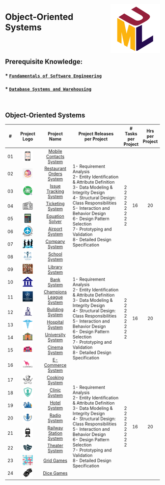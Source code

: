 <a href="/object-oriented-systems/README.md"><img align="right" width="160" src="/logos/object-oriented-systems.png"></img></a>

# Object-Oriented Systems

<br><br>

## Prerequisite Knowledge: 
### * [`Fundamentals of Software Engineering`](https://github.com/cs-MohamedAyman/Software-Engineering-Trainings/blob/master/fundamentals-of-software-engineering.md) 
### * [`Database Systems and Warehousing`](https://github.com/cs-MohamedAyman/Software-Engineering-Trainings/blob/master/database-systems-and-warehousing.md) 

<br>

## Object-Oriented Systems

<table>
    <thead>
        <tr>
<th width="30px">#</th>
<th width="170px">Project Logo</th>
<th width="150px">Project Name</th>
<th width="450px">Project Releases <br> per Project</th>
<th width="120px" colspan=2># Tasks <br> per Project</th>
<th width="30px">Hrs <br> per Project</th>
        </tr>
    </thead>
    <tbody>
        <tr>
<td align="center">01</td>
<td align="center"><a href="https://github.com/cs-MohamedAyman/Educational-Projects/blob/master/object-oriented-systems/mobile-contacts-system/README.md">
<img width="50%" src="https://github.com/cs-MohamedAyman/Educational-Projects/blob/master/logos/mobile-contacts-system.png"></img></a></td>
<td align="center"><a href="https://github.com/cs-MohamedAyman/Educational-Projects/blob/master/object-oriented-systems/mobile-contacts-system/README.md">Mobile Contacts System</a></td>
<td align="left" rowspan=8>
1- Requirement Analysis <br>
2- Entity Identification & Attribute Definition <br>
3- Data Modeling & Integrity Design <br>
4- Structural Design: Class Responsibilities <br>
5- Interaction and Behavior Design <br>
6- Design Pattern Selection <br>
7- Prototyping and Validation <br>
8- Detailed Design Specification <br>
</td>
<td align="center" rowspan=8>
2 <br>
2 <br>
2 <br>
2 <br>
2 <br>
2 <br>
2 <br>
2 <br>
</td>
<td align="center" rowspan=8>16</td>
<td align="center" rowspan=8>20</td>
        </tr>
        <tr>
<td align="center">02</td>
<td align="center"><a href="https://github.com/cs-MohamedAyman/Educational-Projects/blob/master/object-oriented-systems/restaurant-orders-system/README.md">
<img width="50%" src="https://github.com/cs-MohamedAyman/Educational-Projects/blob/master/logos/restaurant-orders-system.png"></img></a></td>
<td align="center"><a href="https://github.com/cs-MohamedAyman/Educational-Projects/blob/master/object-oriented-systems/restaurant-orders-system/README.md">Restaurant Orders System</a></td>
        </tr>
        <tr>
<td align="center">03</td>
<td align="center"><a href="https://github.com/cs-MohamedAyman/Educational-Projects/blob/master/object-oriented-systems/issue-tracking-system/README.md">
<img width="50%" src="https://github.com/cs-MohamedAyman/Educational-Projects/blob/master/logos/issue-tracking-system.png"></img></a></td>
<td align="center"><a href="https://github.com/cs-MohamedAyman/Educational-Projects/blob/master/object-oriented-systems/issue-tracking-system/README.md">Issue Tracking System</a></td>
        </tr>
        <tr>
<td align="center">04</td>
<td align="center"><a href="https://github.com/cs-MohamedAyman/Educational-Projects/blob/master/object-oriented-systems/ticketing-system/README.md">
<img width="50%" src="https://github.com/cs-MohamedAyman/Educational-Projects/blob/master/logos/ticketing-system.png"></img></a></td>
<td align="center"><a href="https://github.com/cs-MohamedAyman/Educational-Projects/blob/master/object-oriented-systems/ticketing-system/README.md">Ticketing System</a></td>
        </tr>
        <tr>
<td align="center">05</td>
<td align="center"><a href="https://github.com/cs-MohamedAyman/Educational-Projects/blob/master/object-oriented-systems/equation-solver/README.md">
<img width="50%" src="https://github.com/cs-MohamedAyman/Educational-Projects/blob/master/logos/equation-solver.png"></img></a></td>
<td align="center"><a href="https://github.com/cs-MohamedAyman/Educational-Projects/blob/master/object-oriented-systems/equation-solver/README.md">Equation Solver</a></td>
        </tr>
        <tr>
<td align="center">06</td>
<td align="center"><a href="https://github.com/cs-MohamedAyman/Educational-Projects/blob/master/object-oriented-systems/airport-system/README.md">
<img width="50%" src="https://github.com/cs-MohamedAyman/Educational-Projects/blob/master/logos/airport-system.png"></img></a></td>
<td align="center"><a href="https://github.com/cs-MohamedAyman/Educational-Projects/blob/master/object-oriented-systems/airport-system/README.md">Airport System</a></td>
        </tr>
        <tr>
<td align="center">07</td>
<td align="center"><a href="https://github.com/cs-MohamedAyman/Educational-Projects/blob/master/object-oriented-systems/company-system/README.md">
<img width="50%" src="https://github.com/cs-MohamedAyman/Educational-Projects/blob/master/logos/company-system.png"></img></a></td>
<td align="center"><a href="https://github.com/cs-MohamedAyman/Educational-Projects/blob/master/object-oriented-systems/company-system/README.md">Company System</a></td>
        </tr>
        <tr>
<td align="center">08</td>
<td align="center"><a href="https://github.com/cs-MohamedAyman/Educational-Projects/blob/master/object-oriented-systems/school-system/README.md">
<img width="50%" src="https://github.com/cs-MohamedAyman/Educational-Projects/blob/master/logos/school-system.png"></img></a></td>
<td align="center"><a href="https://github.com/cs-MohamedAyman/Educational-Projects/blob/master/object-oriented-systems/school-system/README.md">School System</a></td>
        </tr>
        <tr>
<td align="center">09</td>
<td align="center"><a href="https://github.com/cs-MohamedAyman/Educational-Projects/blob/master/object-oriented-systems/library-system/README.md">
<img width="50%" src="https://github.com/cs-MohamedAyman/Educational-Projects/blob/master/logos/library-system.png"></img></a></td>
<td align="center"><a href="https://github.com/cs-MohamedAyman/Educational-Projects/blob/master/object-oriented-systems/library-system/README.md">Library System</a></td>
<td align="left" rowspan=8>
1- Requirement Analysis <br>
2- Entity Identification & Attribute Definition <br>
3- Data Modeling & Integrity Design <br>
4- Structural Design: Class Responsibilities <br>
5- Interaction and Behavior Design <br>
6- Design Pattern Selection <br>
7- Prototyping and Validation <br>
8- Detailed Design Specification <br>
</td>
<td align="center" rowspan=8>
2 <br>
2 <br>
2 <br>
2 <br>
2 <br>
2 <br>
2 <br>
2 <br>
</td>
<td align="center" rowspan=8>16</td>
<td align="center" rowspan=8>20</td>
        </tr>
        <tr>
<td align="center">10</td>
<td align="center"><a href="https://github.com/cs-MohamedAyman/Educational-Projects/blob/master/object-oriented-systems/bank-system/README.md">
<img width="50%" src="https://github.com/cs-MohamedAyman/Educational-Projects/blob/master/logos/bank-system.png"></img></a></td>
<td align="center"><a href="https://github.com/cs-MohamedAyman/Educational-Projects/blob/master/object-oriented-systems/bank-system/README.md">Bank System</a></td>
        </tr>
        <tr>
<td align="center">11</td>
<td align="center"><a href="https://github.com/cs-MohamedAyman/Educational-Projects/blob/master/object-oriented-systems/champions-league-system/README.md">
<img width="50%" src="https://github.com/cs-MohamedAyman/Educational-Projects/blob/master/logos/champions-league-system.png"></img></a></td>
<td align="center"><a href="https://github.com/cs-MohamedAyman/Educational-Projects/blob/master/object-oriented-systems/champions-league-system/README.md">Champions League System</a></td>
        </tr>
        <tr>
<td align="center">12</td>
<td align="center"><a href="https://github.com/cs-MohamedAyman/Educational-Projects/blob/master/object-oriented-systems/building-system/README.md">
<img width="50%" src="https://github.com/cs-MohamedAyman/Educational-Projects/blob/master/logos/building-system.png"></img></a></td>
<td align="center"><a href="https://github.com/cs-MohamedAyman/Educational-Projects/blob/master/object-oriented-systems/building-system/README.md">Building System</a></td>
        </tr>
        <tr>
<td align="center">13</td>
<td align="center"><a href="https://github.com/cs-MohamedAyman/Educational-Projects/blob/master/object-oriented-systems/hospital-system/README.md">
<img width="50%" src="https://github.com/cs-MohamedAyman/Educational-Projects/blob/master/logos/hospital-system.png"></img></a></td>
<td align="center"><a href="https://github.com/cs-MohamedAyman/Educational-Projects/blob/master/object-oriented-systems/hospital-system/README.md">Hospital System</a></td>
        <tr>
<td align="center">14</td>
<td align="center"><a href="https://github.com/cs-MohamedAyman/Educational-Projects/blob/master/object-oriented-systems/university-system/README.md">
<img width="50%" src="https://github.com/cs-MohamedAyman/Educational-Projects/blob/master/logos/university-system.png"></img></a></td>
<td align="center"><a href="https://github.com/cs-MohamedAyman/Educational-Projects/blob/master/object-oriented-systems/university-system/README.md">University System</a></td>
        </tr>
        <tr>
<td align="center">15</td>
<td align="center"><a href="https://github.com/cs-MohamedAyman/Educational-Projects/blob/master/object-oriented-systems/cinema-system/README.md">
<img width="50%" src="https://github.com/cs-MohamedAyman/Educational-Projects/blob/master/logos/cinema-system.png"></img></a></td>
<td align="center"><a href="https://github.com/cs-MohamedAyman/Educational-Projects/blob/master/object-oriented-systems/cinema-system/README.md">Cinema System</a></td>
        </tr>
        <tr>
<td align="center">16</td>
<td align="center"><a href="https://github.com/cs-MohamedAyman/Educational-Projects/blob/master/object-oriented-systems/e-commerce-system/README.md">
<img width="50%" src="https://github.com/cs-MohamedAyman/Educational-Projects/blob/master/logos/e-commerce-system.png"></img></a></td>
<td align="center"><a href="https://github.com/cs-MohamedAyman/Educational-Projects/blob/master/object-oriented-systems/e-commerce-system/README.md">E-Commerce System</a></td>
        </tr>
        <tr>
<td align="center">17</td>
<td align="center"><a href="https://github.com/cs-MohamedAyman/Educational-Projects/blob/master/object-oriented-systems/cooking-system/README.md">
<img width="50%" src="https://github.com/cs-MohamedAyman/Educational-Projects/blob/master/logos/cooking-system.png"></img></a></td>
<td align="center"><a href="https://github.com/cs-MohamedAyman/Educational-Projects/blob/master/object-oriented-systems/cooking-system/README.md">Cooking System</a></td>
<td align="left" rowspan=8>
1- Requirement Analysis <br>
2- Entity Identification & Attribute Definition <br>
3- Data Modeling & Integrity Design <br>
4- Structural Design: Class Responsibilities <br>
5- Interaction and Behavior Design <br>
6- Design Pattern Selection <br>
7- Prototyping and Validation <br>
8- Detailed Design Specification <br>
</td>
<td align="center" rowspan=8>
2 <br>
2 <br>
2 <br>
2 <br>
2 <br>
2 <br>
2 <br>
2 <br>
</td>
<td align="center" rowspan=8>16</td>
<td align="center" rowspan=8>20</td>
        </tr>
        <tr>
<td align="center">18</td>
<td align="center"><a href="https://github.com/cs-MohamedAyman/Educational-Projects/blob/master/object-oriented-systems/clinic-system/README.md">
<img width="50%" src="https://github.com/cs-MohamedAyman/Educational-Projects/blob/master/logos/clinic-system.png"></img></a></td>
<td align="center"><a href="https://github.com/cs-MohamedAyman/Educational-Projects/blob/master/object-oriented-systems/clinic-system/README.md">Clinic System</a></td>
        </tr>
        <tr>
<td align="center">19</td>
<td align="center"><a href="https://github.com/cs-MohamedAyman/Educational-Projects/blob/master/object-oriented-systems/hotel-system/README.md">
<img width="50%" src="https://github.com/cs-MohamedAyman/Educational-Projects/blob/master/logos/hotel-system.png"></img></a></td>
<td align="center"><a href="https://github.com/cs-MohamedAyman/Educational-Projects/blob/master/object-oriented-systems/hotel-system/README.md">Hotel System</a></td>
        </tr>
        <tr>
<td align="center">20</td>
<td align="center"><a href="https://github.com/cs-MohamedAyman/Educational-Projects/blob/master/object-oriented-systems/radio-system/README.md">
<img width="50%" src="https://github.com/cs-MohamedAyman/Educational-Projects/blob/master/logos/radio-system.png"></img></a></td>
<td align="center"><a href="https://github.com/cs-MohamedAyman/Educational-Projects/blob/master/object-oriented-systems/radio-system/README.md">Radio System</a></td>
        </tr>
        <tr>
<td align="center">21</td>
<td align="center"><a href="https://github.com/cs-MohamedAyman/Educational-Projects/blob/master/object-oriented-systems/railway-station-system/README.md">
<img width="50%" src="https://github.com/cs-MohamedAyman/Educational-Projects/blob/master/logos/railway-station-system.png"></img></a></td>
<td align="center"><a href="https://github.com/cs-MohamedAyman/Educational-Projects/blob/master/object-oriented-systems/railway-station-system/README.md">Railway Station System</a></td>
        <tr>
<td align="center">22</td>
<td align="center"><a href="https://github.com/cs-MohamedAyman/Educational-Projects/blob/master/object-oriented-systems/theater-system/README.md">
<img width="50%" src="https://github.com/cs-MohamedAyman/Educational-Projects/blob/master/logos/theater-system.png"></img></a></td>
<td align="center"><a href="https://github.com/cs-MohamedAyman/Educational-Projects/blob/master/object-oriented-systems/theater-system/README.md">Theater System</a></td>
        </tr>
        <tr>
<td align="center">23</td>
<td align="center"><a href="https://github.com/cs-MohamedAyman/Educational-Projects/blob/master/object-oriented-systems/grid-games/README.md">
<img width="50%" src="https://github.com/cs-MohamedAyman/Educational-Projects/blob/master/logos/grid-games.png"></img></a></td>
<td align="center"><a href="https://github.com/cs-MohamedAyman/Educational-Projects/blob/master/object-oriented-systems/grid-games/README.md">Grid Games</a></td>
        </tr>
        <tr>
<td align="center">24</td>
<td align="center"><a href="https://github.com/cs-MohamedAyman/Educational-Projects/blob/master/object-oriented-systems/dice-games/README.md">
<img width="50%" src="https://github.com/cs-MohamedAyman/Educational-Projects/blob/master/logos/dice-games.png"></img></a></td>
<td align="center"><a href="https://github.com/cs-MohamedAyman/Educational-Projects/blob/master/object-oriented-systems/dice-games/README.md">Dice Games</a></td>
        </tr>
    </tbody>
</table>
